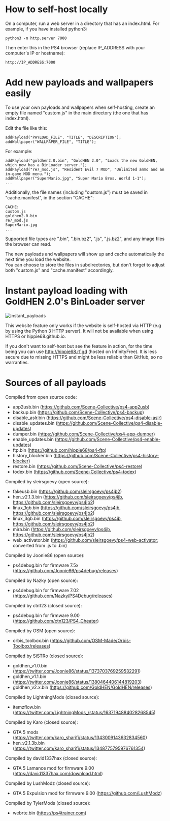 # How to self-host locally

On a computer, run a web server in a directory that has an index.html. For example, if you have installed python3:

    python3 -m http.server 7000

Then enter this in the PS4 browser (replace IP_ADDRESS with your computer's IP or hostname):

    http://IP_ADDRESS:7000

# Add new payloads and wallpapers easily

To use your own payloads and wallpapers when self-hosting, create an empty file named "custom.js" in the main directory (the one that has index.html).

Edit the file like this:

    addPayload("PAYLOAD_FILE", "TITLE", "DESCRIPTION");
    addWallpaper("WALLPAPER_FILE", "TITLE");
 
 For example:
 
    addPayload("goldhen2.0.bin", "GoldHEN 2.0", "Loads the new GoldHEN, which now has a BinLoader server.");
    addPayload("re7_mod.js", "Resident Evil 7 MOD", "Unlimited ammo and an in-game MOD menu.");
    addWallpaper("SuperMario.jpg", "Super Mario Bros. World 1-1");
    ...

Additionally, the file names (including "custom.js") must be saved in "cache.manifest", in the section "CACHE":

    CACHE:
    custom.js
    goldhen2.0.bin
    re7_mod.js
    SuperMario.jpg
    ...

Supported file types are ".bin", ".bin.bz2", ".js", ".js.bz2", and any image files the browser can read.

The new payloads and wallpapers will show up and cache automatically the next time you load the website.  
You can choose to store the files in subdirectories, but don't forget to adjust both "custom.js" and "cache.manifest" accordingly.

# Instant payload loading with GoldHEN 2.0's BinLoader server

![instant_payloads](https://user-images.githubusercontent.com/65259318/143419224-6ad388ec-1a57-4f6a-be91-dc417d3c4e6f.jpg)

This website feature only works if the website is self-hosted via HTTP (e.g by using the Python 3 HTTP server). It will not be available when using HTTPS or hippie68.github.io.

If you don't want to self-host but see the feature in action, for the time being you can use http://hippie68.rf.gd (hosted on InfinityFree). It is less secure due to missing HTTPS and might be less reliable than GitHub, so no warranties.

# Sources of all payloads

Compiled from open source code:
- app2usb.bin (https://github.com/Scene-Collective/ps4-app2usb)
- backup.bin (https://github.com/Scene-Collective/ps4-backup)
- disable_aslr.bin (https://github.com/Scene-Collective/ps4-disable-aslr)
- disable_updates.bin (https://github.com/Scene-Collective/ps4-disable-updates)
- dumper.bin (https://github.com/Scene-Collective/ps4-app-dumper)
- enable_updates.bin (https://github.com/Scene-Collective/ps4-enable-updates)
- ftp.bin (https://github.com/hippie68/ps4-ftp)
- history_blocker.bin (https://github.com/Scene-Collective/ps4-history-blocker)
- restore.bin (https://github.com/Scene-Collective/ps4-restore)
- todex.bin (https://github.com/Scene-Collective/ps4-todex)

Compiled by sleirsgoevy (open source):
- fakeusb.bin (https://github.com/sleirsgoevy/ps4jb2)
- hen_v2.1.3.bin (https://github.com/sleirsgoevy/ps4jb, https://github.com/sleirsgoevy/ps4jb2)
- linux_1gb.bin (https://github.com/sleirsgoevy/ps4jb, https://github.com/sleirsgoevy/ps4jb2)
- linux_3gb.bin (https://github.com/sleirsgoevy/ps4jb, https://github.com/sleirsgoevy/ps4jb2)
- mira.bin (https://github.com/sleirsgoevy/ps4jb, https://github.com/sleirsgoevy/ps4jb2)
- web_activator.bin (https://github.com/sleirsgoevy/ps4-web-activator; converted from .js to .bin)

Compiled by Joonie86 (open source):
- ps4debug.bin for firmware 7.5x (https://github.com/Joonie86/ps4debug/releases)

Compiled by Nazky (open source):
- ps4debug.bin for firmware 7.02 (https://github.com/Nazky/PS4Debug/releases)

Compiled by ctn123 (closed source):
- ps4debug.bin for firmware 9.00 (https://github.com/ctn123/PS4_Cheater)

Compiled by OSM (open source):
- orbis_toolbox.bin (https://github.com/OSM-Made/Orbis-Toolbox/releases)

Compiled by SiSTRo (closed source):
- goldhen_v1.0.bin (https://twitter.com/Joonie86/status/1373703769259532291)
- goldhen_v1.1.bin (https://twitter.com/Joonie86/status/1380464406144819203)
- goldhen_v2.x.bin (https://github.com/GoldHEN/GoldHEN/releases)

Compiled by LightningMods (closed source):
- itemzflow.bin (https://twitter.com/LightningMods_/status/1637194884028268545)

Compiled by Karo (closed source):
- GTA 5 mods (https://twitter.com/karo_sharifi/status/1343009143632834560)
- hen_v2.1.3b.bin (https://twitter.com/karo_sharifi/status/1348775795976761354)

Compiled by david1337hax (closed source):
- GTA 5 Lamance mod for firmware 9.00 (https://david1337hax.com/download.html)

Compiled by LushModz (closed source):
- GTA 5 Expulsion mod for firmware 9.00 (https://github.com/LushModz)

Compiled by TylerMods (closed source):
- webrte.bin (https://ps4trainer.com)
